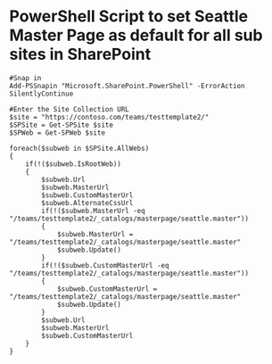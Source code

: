 # PowerShell Script to set Seattle Master Page as default for all sub sites in SharePoint

    #Snap in
    Add-PSSnapin "Microsoft.SharePoint.PowerShell" -ErrorAction SilentlyContinue  

    #Enter the Site Collection URL
    $site = "https://contoso.com/teams/testtemplate2/"
    $SPSite = Get-SPSite $site
    $SPWeb = Get-SPWeb $site

    foreach($subweb in $SPSite.AllWebs)
    {
        if(!($subweb.IsRootWeb))
        {
            $subweb.Url
            $subweb.MasterUrl
            $subweb.CustomMasterUrl
            $subweb.AlternateCssUrl
            if(!($subweb.MasterUrl -eq "/teams/testtemplate2/_catalogs/masterpage/seattle.master"))
            {
                $subweb.MasterUrl = "/teams/testtemplate2/_catalogs/masterpage/seattle.master"
                $subweb.Update()
            }
            if(!($subweb.CustomMasterUrl -eq "/teams/testtemplate2/_catalogs/masterpage/seattle.master"))
            {
                $subweb.CustomMasterUrl = "/teams/testtemplate2/_catalogs/masterpage/seattle.master"
                $subweb.Update()
            }
            $subweb.Url
            $subweb.MasterUrl
            $subweb.CustomMasterUrl
        }
    }

